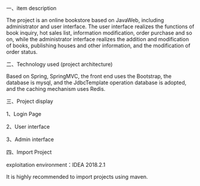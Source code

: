一、item description 

The project is an online bookstore based on JavaWeb, including administrator and user interface. The user interface realizes the functions of book inquiry, hot sales list, information modification, order purchase and so on, while the administrator interface realizes the addition and modification of books, publishing houses and other information, and the modification of order status.

二、Technology used (project architecture)

Based on Spring, SpringMVC, the front end uses the Bootstrap, the database is mysql, and the JdbcTemplate operation database is adopted, and the caching mechanism uses Redis.

三、Project display

1、Login Page

2、User interface

3、Admin interface

四、Import Project

exploitation environment：IDEA 2018.2.1

It is highly recommended to import projects using maven.
